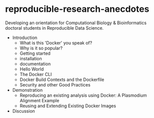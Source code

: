 reproducible-research-anecdotes
===============================
Developing an orientation for Computational Biology & Bioinformatics doctoral students in Reproducible Data Science.
* Introduction
  *  What is this 'Docker' you speak of?
  *  Why is it so popular?
  *  Getting started
    * installation
    * documentation
    * Hello World
  * The Docker CLI
  * Docker Build Contexts and the Dockerfile
  * Security and other Good Practices
* Demonstration
  *  Reproducing an existing analysis using Docker: A Plasmodium Alignment Example
  *  Reusing and Extending Existing Docker Images
* Discussion
